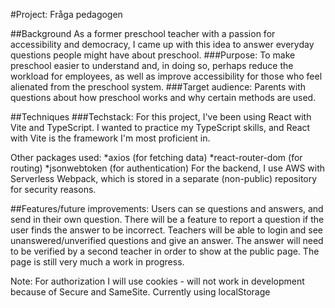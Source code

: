 #Project: Fråga pedagogen

##Background
As a former preschool teacher with a passion for accessibility and democracy, I came up with this idea to answer everyday questions people might have about preschool.
###Purpose:
To make preschool easier to understand and, in doing so, perhaps reduce the workload for employees, as well as improve accessibility for those who feel alienated from the preschool system.
###Target audience:
Parents with questions about how preschool works and why certain methods are used.

##Techniques
###Techstack:
For this project, I've been using React with Vite and TypeScript. I wanted to practice my TypeScript skills, and React with Vite is the framework I'm most proficient in.

Other packages used:
*axios (for fetching data)
*react-router-dom (for routing)
\*jsonwebtoken (for authentication)
For the backend, I use AWS with Serverless Webpack, which is stored in a separate (non-public) repository for security reasons.

##Features/future improvements:
Users can se questions and answers, and send in their own question. There will be a feature to report a question if the user finds the answer to be incorrect. Teachers will be able to login and see unanswered/unverified questions and give an answer. The answer will need to be verified by a second teacher in order to show at the public page. The page is still very much a work in progress.

Note:
For authorization I will use cookies - will not work in development because of Secure and SameSite. Currently using localStorage

